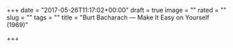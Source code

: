 +++
date = "2017-05-26T11:17:02+00:00"
draft = true
image = ""
rated = ""
slug = ""
tags = ""
title = "Burt Bacharach — Make It Easy on Yourself (1969)"

+++
